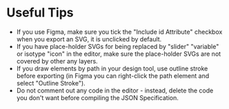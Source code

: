 # Useful Tips

* If you use Figma, make sure you tick the "Include id Attribute" checkbox when you export an SVG, it is unclicked by default.
* If you have place-holder SVGs for being replaced by "slider" "variable" or isotype "icon" in the editor, make sure the place-holder SVGs are not covered by other any layers.
* If you draw elements by path in your design tool, use outline stroke before exporting (in Figma you can right-click the path element and select "Outline Stroke").
* Do not comment out any code in the editor - instead, delete the code you don't want before compiling the JSON Specification. 
